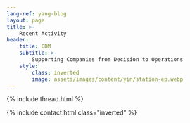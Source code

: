 ```yaml
---
lang-ref: yang-blog
layout: page
title: >-
    Recent Activity
header:
    title: CDM
    subtitle: >-
        Supporting Companies from Decision to Operations
    style:
        class: inverted
        image: assets/images/content/yin/station-ep.webp
---
```


{% include thread.html %}

{% include contact.html class="inverted" %}
